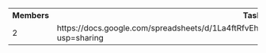 <table>

<tr>
    <th>Members</th>
    <th>Task</th>
    <th>Deloy</th>
    <th>Youtube</th>
</tr>

<tr> 
    <td>2</td>
    <td>https://docs.google.com/spreadsheets/d/1La4ftRfvEhCGZHW5qQ2DH1Jj4fqKSnGAIA5e9XYCPV0/edit?usp=sharing</td>
    <td></td>
    <td></td>
</tr>

</table>